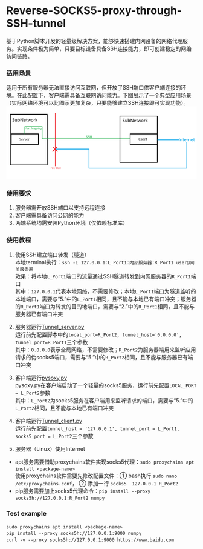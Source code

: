 # Reverse-SOCKS5-proxy-through-SSH-tunnel
基于Python脚本开发的轻量级解决方案，能够快速搭建内网设备的网络代理服务。实现条件极为简单，只要目标设备具备SSH连接能力，即可创建稳定的网络访问链路。
  
### 适用场景
适用于所有服务器无法直接访问互联网，但开放了SSH端口供客户端连接的环境。在此配置下，客户端需具备互联网访问能力。下图展示了一个典型应用场景（实际网络环境可以比图示更加复杂，只要能够建立SSH连接即可实现功能）。
![示意图](./illustration.png)
  
### 使用要求
1. 服务器需开放SSH端口以支持远程连接
2. 客户端需具备访问公网的能力
3. 两端系统均需安装Python环境（仅依赖标准库）
  
### 使用教程
1. 使用SSH建立端口转发（隧道）  
本地terminal执行：`ssh -L 127.0.0.1:L_Port1:内部服务器:R_Port1 user@网关服务器`  
效果：将本地`L_Port1`端口的流量通过SSH隧道转发到内网服务器的`R_Port1`端口  
其中：`127.0.0.1`代表本地网络，不需要修改；本地`L_Port1`端口为隧道监听的本地端口，需要与“5.”中的`L_Port1`相同，且不能与本地已有端口冲突；服务器的`R_Port1`端口为转发的目的地端口，需要与“2.”中的`R_Port1`相同，且不能与服务器已有端口冲突  
  
3. 服务器运行[Tunnel_server.py](./Tunnel_server.py)  
运行前先配置脚本中的`local_port=R_Port2, tunnel_host='0.0.0.0', tunnel_port=R_Port1`三个参数  
其中：`0.0.0.0`表示全局网络，不需要修改；`R_Port2`为服务器端用来监听应用请求的伪socks5端口，需要与“5.”中的`R_Port2`相同，且不能与服务器已有端口冲突  
  
4. 客户端运行[pysoxy.py](./pysoxy.py)  
pysoxy.py在客户端启动了一个轻量的socks5服务，运行前先配置`LOCAL_PORT = L_Port2`参数  
其中：`L_Port2`为socks5服务在客户端用来监听请求的端口，需要与“5.”中的`L_Port2`相同，且不能与本地已有端口冲突
  
5. 客户端运行[Tunnel_client.py](./Tunnel_client.py)  
运行前先配置`tunnel_host = '127.0.0.1', tunnel_port = L_Port1, socks5_port = L_Port2`三个参数  

6. 服务器（Linux）使用Internet
- apt服务需要借助proxychains软件实现socks5代理：`sudo proxychains apt install <package-name>`  
使用proxychains软件需要先修改配置文件：① bash执行 `sudo nano /etc/proxychains.conf`， ② 添加一行 `socks5  127.0.0.1 R_Port2`  
- pip服务需要加上socks5代理命令：`pip install --proxy socks5h://127.0.0.1:R_Port2 numpy`  
  
### Test example
`sudo proxychains apt install <package-name>`  
`pip install --proxy socks5h://127.0.0.1:9000 numpy`  
`curl -v --proxy socks5h://127.0.0.1:9000 https://www.baidu.com`
